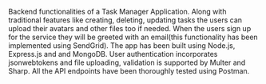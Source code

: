 Backend functionalities of a Task Manager Application. Along with traditional features like creating, deleting, updating tasks the users can upload their avatars and other files too if needed. 
When the users sign up for the service they will be greeted with an email(this functionality has been implemented using SendGrid). The app has been built using Node.js, Express.js and 
and MongoDB. User authentication incorporates jsonwebtokens and file uploading, validation is supported by Multer and Sharp. All the API endpoints have been thoroughly tested using Postman.  
